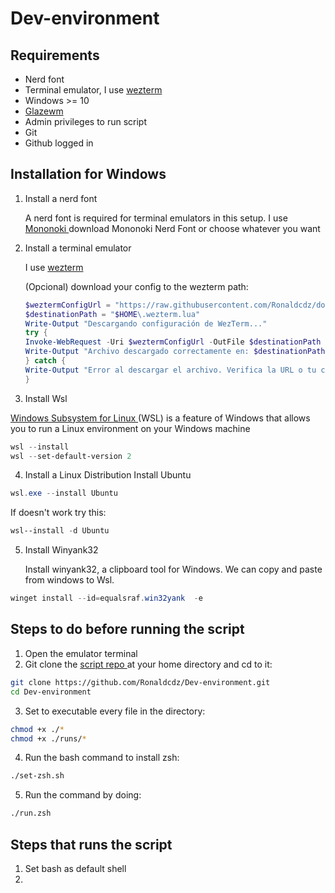 # Dev-environment

## Requirements

- Nerd font
- Terminal emulator, I use [ wezterm ](https://wezterm.org/installation.html)
- Windows >= 10
- [ Glazewm ](https://github.com/glzr-io/glazewm?tab=readme-ov-file#installation)
- Admin privileges to run script
- Git
- Github logged in

## Installation for Windows

1. Install a nerd font

   A nerd font is required for terminal emulators in this setup.
   I use [ Mononoki ](https://www.nerdfonts.com/font-downloads) download Mononoki Nerd Font or choose whatever you want

2. Install a terminal emulator

   I use [ wezterm ](https://wezterm.org/installation.html)

   (Opcional) download your config to the wezterm path:

   ```powershell
   $weztermConfigUrl = "https://raw.githubusercontent.com/Ronaldcdz/dotfiles/main/wezterm/.wezterm.lua"
   $destinationPath = "$HOME\.wezterm.lua"
   Write-Output "Descargando configuración de WezTerm..."
   try {
   Invoke-WebRequest -Uri $weztermConfigUrl -OutFile $destinationPath -ErrorAction Stop
   Write-Output "Archivo descargado correctamente en: $destinationPath"
   } catch {
   Write-Output "Error al descargar el archivo. Verifica la URL o tu conexión a internet."
   }
   ```

3. Install Wsl

[ Windows Subsystem for Linux ](https://learn.microsoft.com/en-us/windows/wsl/about)(WSL) is a feature of Windows that allows you to run a Linux environment on your Windows machine

```powershell
wsl --install
wsl --set-default-version 2
```

4. Install a Linux Distribution
   Install Ubuntu

```powershell
wsl.exe --install Ubuntu
```

If doesn't work try this:

```powershell
wsl--install -d Ubuntu
```

5. Install Winyank32

   Install winyank32, a clipboard tool for Windows.
   We can copy and paste from windows to Wsl.

```powershell
winget install --id=equalsraf.win32yank  -e
```

## Steps to do before running the script

1. Open the emulator terminal
2. Git clone the [ script repo ](#) at your home directory and cd to it:

```bash
git clone https://github.com/Ronaldcdz/Dev-environment.git
cd Dev-environment
```

3. Set to executable every file in the directory:

```bash
chmod +x ./*
chmod +x ./runs/*
```

4. Run the bash command to install zsh:

```bash
./set-zsh.sh
```

5. Run the command by doing:

```zsh
./run.zsh
```

## Steps that runs the script

1. Set bash as default shell
2.
